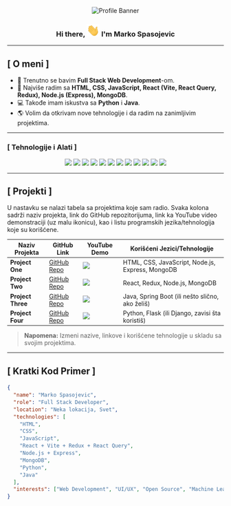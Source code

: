 <!--
    Ovo je primer GitHub README fajla za profil "Marko Spasojevic".
    Izmeni podatke, linkove i sekcije prema svojim željama.
-->

<div align="center">

![Profile Banner](https://via.placeholder.com/800x200/0D1117/FFFFFF?text=Your+Banner+Here)

### Hi there, <img src="https://raw.githubusercontent.com/ABSphreak/ABSphreak/master/gifs/Hi.gif" width="30px" /> I'm Marko Spasojevic

</div>

---

## \[ O meni \]

- 🌱 Trenutno se bavim **Full Stack Web Development**-om.
- 🔭 Najviše radim sa **HTML, CSS, JavaScript, React (Vite, React Query, Redux), Node.js (Express), MongoDB**.
- 💻 Takođe imam iskustva sa **Python** i **Java**.
- 🌎 Volim da otkrivam nove tehnologije i da radim na zanimljivim projektima.

---

### \[ Tehnologije i Alati \]

<div align="center">
  
  <!-- Samo primeri; prilagodi po želji -->
  <img src="https://img.shields.io/badge/-HTML5-E34F26?style=flat&logo=html5&logoColor=white" />
  <img src="https://img.shields.io/badge/-CSS3-1572B6?style=flat&logo=css3&logoColor=white" />
  <img src="https://img.shields.io/badge/-JavaScript-F7DF1E?style=flat&logo=javascript&logoColor=black" />
  <img src="https://img.shields.io/badge/-React-61DAFB?style=flat&logo=react&logoColor=black" />
  <img src="https://img.shields.io/badge/-Vite-646CFF?style=flat&logo=vite&logoColor=white" />
  <img src="https://img.shields.io/badge/-React%20Query-FF4154?style=flat&logo=reactquery&logoColor=white" />
  <img src="https://img.shields.io/badge/-Redux-764ABC?style=flat&logo=redux&logoColor=white" />
  <img src="https://img.shields.io/badge/-Node.js-339933?style=flat&logo=node.js&logoColor=white" />
  <img src="https://img.shields.io/badge/-Express-000000?style=flat&logo=express&logoColor=white" />
  <img src="https://img.shields.io/badge/-MongoDB-47A248?style=flat&logo=mongodb&logoColor=white" />
  <img src="https://img.shields.io/badge/-Python-3776AB?style=flat&logo=python&logoColor=white" />
  <img src="https://img.shields.io/badge/-Java-007396?style=flat&logo=java&logoColor=white" />
  
</div>

---

## \[ Projekti \]

U nastavku se nalazi tabela sa projektima koje sam radio. Svaka kolona sadrži naziv projekta, link do GitHub repozitorijuma, link ka YouTube video demonstraciji (uz malu ikonicu), kao i listu programskih jezika/tehnologija koje su korišćene.

| **Naziv Projekta** | **GitHub Link**                                             | **YouTube Demo**                                                                | **Korišćeni Jezici/Tehnologije**                     |
|--------------------|-------------------------------------------------------------|---------------------------------------------------------------------------------|-------------------------------------------------------|
| **Project One**    | [GitHub Repo](https://github.com/username/project-one)      | [<img src="https://img.shields.io/badge/-YouTube-red?style=flat&logo=youtube&logoColor=white" height="20">](https://youtu.be/example1) | HTML, CSS, JavaScript, Node.js, Express, MongoDB      |
| **Project Two**    | [GitHub Repo](https://github.com/username/project-two)      | [<img src="https://img.shields.io/badge/-YouTube-red?style=flat&logo=youtube&logoColor=white" height="20">](https://youtu.be/example2) | React, Redux, Node.js, MongoDB                        |
| **Project Three**  | [GitHub Repo](https://github.com/username/project-three)    | [<img src="https://img.shields.io/badge/-YouTube-red?style=flat&logo=youtube&logoColor=white" height="20">](https://youtu.be/example3) | Java, Spring Boot (ili nešto slično, ako želiš)       |
| **Project Four**   | [GitHub Repo](https://github.com/username/project-four)     | [<img src="https://img.shields.io/badge/-YouTube-red?style=flat&logo=youtube&logoColor=white" height="20">](https://youtu.be/example4) | Python, Flask (ili Django, zavisi šta koristiš)       |

> **Napomena:** Izmeni nazive, linkove i korišćene tehnologije u skladu sa svojim projektima.

---

## \[ Kratki Kod Primer \]

```json
{
  "name": "Marko Spasojevic",
  "role": "Full Stack Developer",
  "location": "Neka lokacija, Svet",
  "technologies": [
    "HTML", 
    "CSS", 
    "JavaScript", 
    "React + Vite + Redux + React Query", 
    "Node.js + Express", 
    "MongoDB", 
    "Python", 
    "Java"
  ],
  "interests": ["Web Development", "UI/UX", "Open Source", "Machine Learning? (po želji)"]
}
